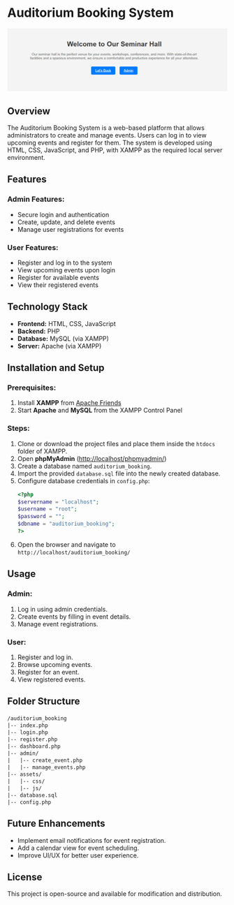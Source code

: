 # Auditorium Booking System

![DashBoard Screenshot](Dashboard.png)

## Overview

The Auditorium Booking System is a web-based platform that allows administrators to create and manage events. Users can log in to view upcoming events and register for them. The system is developed using HTML, CSS, JavaScript, and PHP, with XAMPP as the required local server environment.

## Features

### Admin Features:

- Secure login and authentication
- Create, update, and delete events
- Manage user registrations for events

### User Features:

- Register and log in to the system
- View upcoming events upon login
- Register for available events
- View their registered events

## Technology Stack

- **Frontend:** HTML, CSS, JavaScript
- **Backend:** PHP
- **Database:** MySQL (via XAMPP)
- **Server:** Apache (via XAMPP)

## Installation and Setup

### Prerequisites:

1. Install **XAMPP** from [Apache Friends](https://www.apachefriends.org/)
2. Start **Apache** and **MySQL** from the XAMPP Control Panel

### Steps:

1. Clone or download the project files and place them inside the `htdocs` folder of XAMPP.
2. Open **phpMyAdmin** ([http://localhost/phpmyadmin/](http://localhost/phpmyadmin/))
3. Create a database named `auditorium_booking`.
4. Import the provided `database.sql` file into the newly created database.
5. Configure database credentials in `config.php`:
   ```php
   <?php
   $servername = "localhost";
   $username = "root";
   $password = "";
   $dbname = "auditorium_booking";
   ?>
   ```
6. Open the browser and navigate to `http://localhost/auditorium_booking/`

## Usage

### Admin:

1. Log in using admin credentials.
2. Create events by filling in event details.
3. Manage event registrations.

### User:

1. Register and log in.
2. Browse upcoming events.
3. Register for an event.
4. View registered events.

## Folder Structure

```
/auditorium_booking
|-- index.php
|-- login.php
|-- register.php
|-- dashboard.php
|-- admin/
|   |-- create_event.php
|   |-- manage_events.php
|-- assets/
|   |-- css/
|   |-- js/
|-- database.sql
|-- config.php
```

## Future Enhancements

- Implement email notifications for event registration.
- Add a calendar view for event scheduling.
- Improve UI/UX for better user experience.

## License

This project is open-source and available for modification and distribution.

